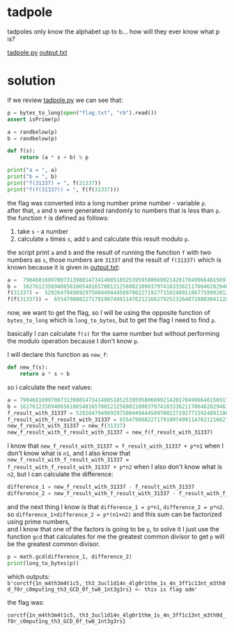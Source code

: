 # tadpole

tadpoles only know the alphabet up to b... how will they ever know what p is?

[tadpole.py](tadpole.py) [output.txt](output.txt)

# solution

if we review [tadpole.py](tadpole.py) we can see that:

```python
p = bytes_to_long(open("flag.txt", "rb").read())
assert isPrime(p)

a = randbelow(p)
b = randbelow(p)

def f(s):
    return (a * s + b) % p

print("a = ", a)
print("b = ", b)
print("f(31337) = ", f(31337))
print("f(f(31337)) = ", f(f(31337)))
```

the flag was converted into a long number prime number - variable `p`. <br>
after that, `a` and `b` were generated randomly to numbers that is less than `p`. <br>
the function `f` is defined as follows: <br>
1. take `s` - a number
2. calculate `a` times `s`, add `b` and calculate this result modulo `p`. <br>

the script print `a` and `b` and the result of running the function `f` with two numbers as `s`,
those numbers are `31337` and the result of `f(31337)` which is known because it is given
in [output.txt](output.txt):

```python
a =  7904681699700731398014734140051852539595806699214201704996640156917030632322659247608208994194840235514587046537148300460058962186080655943804500265088604049870276334033409850015651340974377752209566343260236095126079946537115705967909011471361527517536608234561184232228641232031445095605905800675590040729
b =  16276123569406561065481657801212560821090379741833362117064628294630146690975007397274564762071994252430611109538448562330994891595998956302505598671868738461167036849263008183930906881997588494441620076078667417828837239330797541019054284027314592321358909551790371565447129285494856611848340083448507929914
f(31337) =  52926479498929750044944450970022719277159248911867759992013481774911823190312079157541825423250020665153531167070545276398175787563829542933394906173782217836783565154742242903537987641141610732290449825336292689379131350316072955262065808081711030055841841406454441280215520187695501682433223390854051207100
f(f(31337)) =  65547980822717919074991147621216627925232640728803041128894527143789172030203362875900831296779973655308791371486165705460914922484808659375299900737148358509883361622225046840011907835671004704947767016613458301891561318029714351016012481309583866288472491239769813776978841785764693181622804797533665463949
```

now, we want to get the flag, so I will be using the opposite function of `bytes_to_long`
which is `long_to_bytes`, but to get the flag I need to find `p`.

basically I can calculate `f(s)` for the same number but without performing the modulo operation because I don't know `p`.

I will declare this function as `new_f`:

```python
def new_f(s):
    return a * s + b
```

so i calculate the next values:

```python
a = 7904681699700731398014734140051852539595806699214201704996640156917030632322659247608208994194840235514587046537148300460058962186080655943804500265088604049870276334033409850015651340974377752209566343260236095126079946537115705967909011471361527517536608234561184232228641232031445095605905800675590040729
b = 16276123569406561065481657801212560821090379741833362117064628294630146690975007397274564762071994252430611109538448562330994891595998956302505598671868738461167036849263008183930906881997588494441620076078667417828837239330797541019054284027314592321358909551790371565447129285494856611848340083448507929914
f_result_with_31337 = 52926479498929750044944450970022719277159248911867759992013481774911823190312079157541825423250020665153531167070545276398175787563829542933394906173782217836783565154742242903537987641141610732290449825336292689379131350316072955262065808081711030055841841406454441280215520187695501682433223390854051207100
f_result_with_f_result_with_31337 = 65547980822717919074991147621216627925232640728803041128894527143789172030203362875900831296779973655308791371486165705460914922484808659375299900737148358509883361622225046840011907835671004704947767016613458301891561318029714351016012481309583866288472491239769813776978841785764693181622804797533665463949
new_f_result_with_31337 = new_f(31337)
new_f_result_with_f_result_with_31337 = new_f(f_result_with_31337)
```

I know that `new_f_result_with_31337 = f_result_with_31337 + p*n1` when I don't know what is `n1`,
and I also know that `new_f_result_with_f_result_with_31337 = f_result_with_f_result_with_31337 + p*n2` 
when I also don't know what is `n2`, but I can calculate the difference:

```python
difference_1 = new_f_result_with_31337 - f_result_with_31337
difference_2 = new_f_result_with_f_result_with_31337 - f_result_with_f_result_with_31337
```

and the next thing I know is that `difference_1 = p*n1`, `difference_2 = p*n2`. <br>
so `difference_1+difference_2 = p*(n1+n2)` and this sum can be factorized using prime numbers, <br>
and I know that one of the factors is going to be `p`, to solve it I just use the function `gcd`
that calculates for me the greatest common divisor to get `p` will be the greatest common divisor.

```python
p = math.gcd(difference_1, difference_2)
print(long_to_bytes(p))
```

which outputs: <br>
`b'corctf{1n_m4th3m4t1c5,_th3_3ucl1d14n_4lg0r1thm_1s_4n_3ff1c13nt_m3th0d_f0r_c0mput1ng_th3_GCD_0f_tw0_1nt3g3rs} <- this is flag adm'`

the flag was:

`corctf{1n_m4th3m4t1c5,_th3_3ucl1d14n_4lg0r1thm_1s_4n_3ff1c13nt_m3th0d_f0r_c0mput1ng_th3_GCD_0f_tw0_1nt3g3rs}`